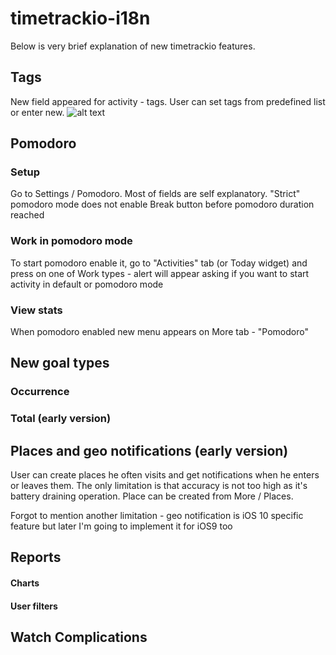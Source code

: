 # timetrackio-i18n
Below is very brief explanation of new timetrackio features. 
## Tags
New field appeared for activity - tags. User can set tags from predefined list or enter new. 
![alt text](https://raw.githubusercontent.com/zaplitny/timetrackio-i18n/master/images/image7.PNG?raw=true "Image with tags")
## Pomodoro
### Setup
Go to Settings / Pomodoro.
Most of fields are self explanatory. "Strict" pomodoro mode does not enable Break button before pomodoro duration reached
### Work in pomodoro mode
To start pomodoro enable it, go to "Activities" tab (or Today widget) and press on one of Work types - alert will appear asking if you want to start activity in default or pomodoro mode
### View stats
When pomodoro enabled new menu appears on More tab - "Pomodoro"
## New goal types
### Occurrence
### Total (early version)
## Places and geo notifications (early version)
User can create places he often visits and get notifications when he enters or leaves them. The only limitation is that accuracy is not too high as it's battery draining operation.
Place can be created from More / Places.

Forgot to mention another limitation - geo notification is iOS 10 specific feature but later I'm going to implement it for iOS9 too
## Reports
#### Charts
#### User filters
## Watch Complications
